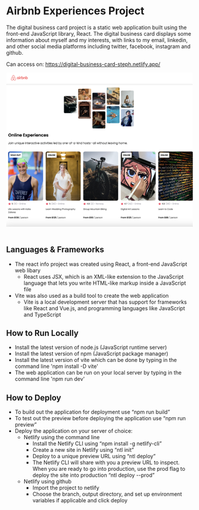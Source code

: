 # Airbnb Experiences Project
The digital business card project is a static web application built using the front-end JavaScript library, React. The digital business card displays some information about myself and my interests, with links to my email, linkedin, and other social media platforms including twitter, facebook, instagram and github.

Can access on: https://digital-business-card-steph.netlify.app/

![Airbnb](./images/airbnb.png?raw=true "Airbnb")
<br></br>

## Languages & Frameworks
- The react info project was created using React, a front-end JavaScript web libary
  - React uses JSX, which is an XML-like extension to the JavaScript language that lets you write HTML-like markup inside a JavaScript file
- Vite was also used as a build tool to create the web application
  - Vite is a local development server that has support for frameworks like React and Vue.js, and programming languages like JavaScript and TypeScript 

## How to Run Locally
- Install the latest version of node.js (JavaScript runtime server)
- Install the latest version of npm (JavaScript package manager)
- Install the latest version of vite which can be done by typing in the command line 'npm install -D vite'
- The web application can be run on your local server by typing in the command line 'npm run dev'

## How to Deploy
- To build out the application for deployment use “npm run build”
- To test out the preview before deploying the application use “npm run preview”
- Deploy the application on your server of choice:
  - Netlify using the command line
    - Install the Netlify CLI using “npm install -g netlify-cli”
    - Create a new site in Netlify using “ntl init”
    - Deploy to a unique preview URL using “ntl deploy”
    - The Netlify CLI will share with you a preview URL to inspect. When you are ready to go into production, use the prod flag to deploy the site into production “ntl deploy --prod”
  - Netlify using github
    - Import the project to netlify
    - Choose the branch, output directory, and set up environment variables if applicable and click deploy

